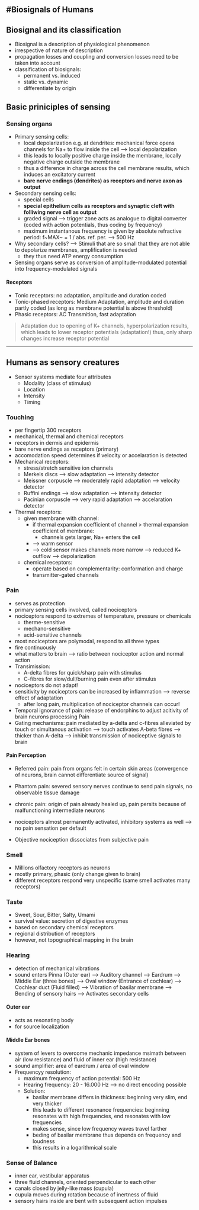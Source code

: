 #Biosignals of Humans
----
## Biosignal and its classification
* Biosignal is a description of physiological phenomenon
* irrespective of nature of description
* propagation losses and coupling and conversion losses need to be taken into account
* classification of biosignals:
	* permanent vs. induced
	* static vs. dynamic
	* differentiate by origin
## Basic priniciples of sensing
### Sensing organs
* Primary sensing cells:
	* local depolarization e.g. at dendrites: mechanical force opens channels for Na+ to flow inside the cell --> local depolarization
	* this leads to locally positive charge inside the membrane, locally negative charge outside the membrane
	* thus a difference in charge across the cell membrane results, which induces an excitatory current
	* **bare nerve endings (dendrites) as receptors and nerve axon as output**
* Secondary sensing cells:
	* special cells
	* **special epithelium cells as receptors and synaptic cleft with folliwing nerve cell as output**
	* graded signal --> trigger zone acts as analogue to digital converter (coded with action potentials, thus coding by frequency)
	* maximum instantanous frequency is given by absolute refractive period: f~MAX~ = 1 / abs. ref. per. --> 500 Hz
* Why secondary cells? --> Stimuli that are so small that they are not able to depolarize membranes, amplification is needed
	* they thus need ATP energy consumption
* Sensing organs serve as conversion of amplitude-modulated potential into frequency-modulated signals

#### Receptors
* Tonic receptors: no adaptation, amplitude and duration coded
* Tonic-phased receptors: Medium Adaptation, amplitude and duration partly coded (as long as membrane potential is above threshold)
* Phasic receptors: AC Transmition, fast adaptation

> Adaptation
due to opening of K+ channels, hyperpolarization results, which leads to lower receptor potentials (adaptation!)
thus, only sharp changes increase receptor potential

----
## Humans as sensory creatures
* Sensor systems mediate four attributes
	* Modality (class of stimulus)
	* Location
	* Intensity
	* Timing

### Touching
* per fingertip 300 receptors 
* mechanical, thermal and chemical receptors 
* receptors in dermis and epidermis
* bare nerve endings as receptors (primary)
* accomodation speed determines if velocity or accelaration is detected
* Mechanical receptors:
	* stress/stretch sensitive ion channels
	* Merkels discs --> slow adaptation --> intensity detector
	* Meissner corpuscle --> moderately rapid adaptation --> velocity detector
	* Ruffini endings --> slow adaptation --> intensity detector
	* Pacinian corpuscle --> very rapid adaptation --> accelaration detector
* Thermal receptors:
	* given membrane with channel:
		* if thermal expansion coefficient of channel > thermal expansion coefficient of membrane:
			* channels gets larger, Na+ enters the cell 
		* --> warm sensor 
		* --> cold sensor makes channels more narrow --> reduced K+ outflow --> depolarization 
	* chemical receptors:
		* operate based on complementarity: conformation and charge 
		* transmitter-gated channels

### Pain
* serves as protection
* primary sensing cells involved, called nociceptors
* nociceptors respond to extremes of temperature, pressure or chemicals
	* therme-sensitive
	* mechano-sensitive
	* acid-sensitive channels
* most nociceptors are polymodal, respond to all three types
* fire continuously
* what matters to brain --> ratio between nociceptor action and normal action 
* Transimission:
	* A-delta fibres for quick/sharp pain with stimulus 
	* C-fibres for slow/dull/burning pain even after stimulus 
* nociceptors do not adapt!
* sensitivity by nociceptors can be increased by inflammation --> reverse effect of adaptation
	* after long pain, multiplication of nociceptor channels can occur!
* Temporal ignorance of pain: release of endorphins to adjust acitivity of brain neurons processing Pain
* Gating mechanisms: pain mediated by a-delta and c-fibres alleviated by touch or simultanous activation --> touch activates A-beta fibres --> thicker than A-delta --> inhibit transmission of nociceptive signals to brain

#### Pain Perception
* Referred pain: pain from organs felt in certain skin areas (convergence of neurons, brain cannot differentiate source of signal)
* Phantom pain: severed sensory nerves continue to send pain signals, no observable tissue damage
* chronic pain: origin of pain already healed up, pain persits because of malfunctioning intermediate neurons

* nociceptors almost permanently activated, inhibitory systems as well --> no pain sensation per default
* Objective nociception dissociates from subjective pain

### Smell
* Millions olfactory receptors as neurons 
* mostly primary, phasic (only change given to brain)
* different receptors respond very unspecific (same smell activates many receptors)

### Taste
* Sweet, Sour, Bitter, Salty, Umami
* survival value: secretion of digestive enzymes
* based on secondary chemical receptors
* regional distribution of receptors 
* however, not topographical mapping in the brain 

### Hearing
* detection of mechanical vibrations
* sound enters Pinna (Outer ear) --> Auditory channel --> Eardrum --> Middle Ear (three bones) --> Oval window (Entrance of cochlear) --> Cochlear duct (Fluid filled) --> Vibration of basilar membrane --> Bending of sensory hairs --> Activates secondary cells 

#### Outer ear
* acts as resonating body
* for source localization

#### Middle Ear bones
* system of levers to overcome mechanic impedance msimath between air (low resistance) and fluid of inner ear (high resistance)
* sound amplifier: area of eardrum / area of oval window
* Frequencyy resolution:
	* maximum frequency of action potential: 500 Hz
	* Hearing frequency: 20 - 16.000 Hz --> no direct encoding possible
	* Solution:
		* basilar membrane differs in thickness: beginning very slim, end very thicker
		* this leads to different resonance frequencies: beginning resonates with high frequencies, end resonates with low frequencies
		* makes sense, since low frequency waves travel farther
		* beding of basilar membrane thus depends on frequency and loudness
		* this results in a logarithmical scale

### Sense of Balance
* inner ear, vestibular apparatus
* three fluid channels, oriented perpendicular to each other
* canals closed by jelly-like mass (cupula)
* cupula moves during rotation because of inertness of fluid 
* sensory hairs inside are bent with subsequent action impulses
		